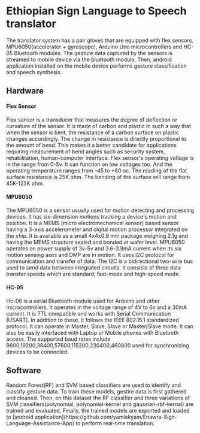 # Ethiopian Sign Language to Speech translator

<p>The translator system has a pair gloves that are equipped with flex sensors, MPU6050(accelerator + gyroscope), Arduino Uno microcontrollers and HC-05 Bluetooth modules. The gesture data captured by the sensors is streamed to mobile device via the bluetooth module. Then, android application installed on the mobile device performs gesture classification and speech synthesis.</p>

## Hardware

#### Flex Sensor
Flex sensor is a transducer that measures the degree of deflection or curvature of the sensor. It is made of carbon and plastic in such a way that when the sensor is bent, the resistance of a carbon surface on plastic changes accordingly. The change in resistance is directly proportional to the amount of bend. This makes it a better candidate for applications requiring measurement of bend angles such as security system, rehabilitation, human-computer interface. Flex sensor's operating voltage is in the range from 0-5v. It can function on low voltages too. And the operating temperature ranges from -45 to +80 oc. The reading of the flat surface resistance is 25K ohm. The bending of the surface will range from 45K-125K ohm.

#### MPU6050
The MPU6050 is a sensor usually used for motion detecting and processing devices. It has six-dimension motions tracking a device's motion and position. It is a MEMS (micro electromechanical sensor) based sensor having a 3-axis accelerometer and digital motion processor integrated on the chip. It is available as a small 4x4x0.9 mm package weighing 2.1g and having the MEMS structure sealed and bonded at wafer level. MPU6050 operates on power supply of 3v-5v and 3.6-3.9mA current when its six motion sensing axes and DMP are in motion. It uses I2C protocol for communication and transfer of data. The I2C is a bidirectional two-wire bus used to send data between integrated circuits. It consists of three data transfer speeds which are standard, fast-mode and high-speed mode.

#### HC-05
Hc-06 is a serial Bluetooth module used for Arduino and other microcontrollers. It operates in the voltage range of 4V to 6v and a 30mA current. It is TTL compatible and works with Serial Communication (USART). In addition to these, it follows the IEEE 802.15.1 standardized protocol. It can operate in Master, Slave,
Slave or Master/Slave mode. It can also be easily interfaced with Laptop or Mobile phones with Bluetooth access. The supported baud rates include 9600,19200,38400,57600,115200,230400,460800 used for synchronizing devices to be connected.

## Software
<p>Random Forest(RF) and SVM based classifiers are used to identify and classify gesture data. To train these models, gestire data is first gathered and cleaned. Then, on this dataset the RF classifier and three variations of SVM classifiers(polynomial, polynomial-kernel and gaussian-rbf-kernal) are trained and evaluated.  Finally, the trained models are exported and loaded to [android application](https://github.com/yamlakyam/Enawra-Sign-Language-Assistance-App) to perform real-time translation.</p>



